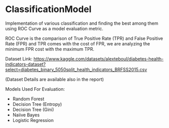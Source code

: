 # ClassificationModel

Implementation of various classification and finding the best among them using ROC Curve as a model evaluation metric.

ROC Curve is the comparison of True Positive Rate (TPR) and False Positive Rate (FPR) and TPR comes with the cost of FPR, we are analyzing the minimum FPR cost with the maximum TPR.

Dataset Link:
https://www.kaggle.com/datasets/alexteboul/diabetes-health-indicators-dataset?select=diabetes_binary_5050split_health_indicators_BRFSS2015.csv

(Dataset Details are available also in the report)


Models Used For Evaluation:
- Random Forest
- Decision Tree (Entropy)
- Decision Tree (Gini)
- Naiive Bayes
- Logistic Regression
